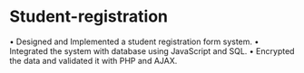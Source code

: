 # Student-registration
• Designed and Implemented a student registration form system.
• Integrated the system with database using JavaScript and SQL.
• Encrypted the data and validated it with PHP and AJAX.
